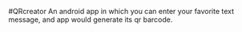 #QRcreator
An android app in which you can enter your favorite text message, and app would generate its qr barcode.
